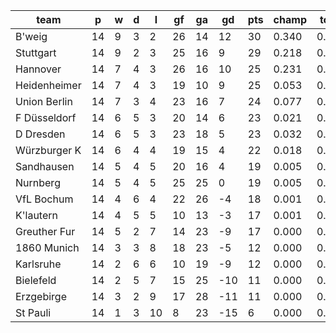 |     team     | p  | w | d | l  | gf | ga | gd  | pts | champ | top2  | top3  | top4  |  5-7  | bot4  | bot3  | bot2  |
|--------------|----|---|---|----|----|----|-----|-----|-------|-------|-------|-------|-------|-------|-------|-------|
| B'weig       | 14 | 9 | 3 |  2 | 26 | 14 |  12 |  30 | 0.340 | 0.560 | 0.720 | 0.822 | 0.142 | 0.000 | 0.000 | 0.000|
| Stuttgart    | 14 | 9 | 2 |  3 | 25 | 16 |   9 |  29 | 0.218 | 0.422 | 0.592 | 0.716 | 0.214 | 0.000 | 0.000 | 0.000|
| Hannover     | 14 | 7 | 4 |  3 | 26 | 16 |  10 |  25 | 0.231 | 0.440 | 0.597 | 0.724 | 0.210 | 0.000 | 0.000 | 0.000|
| Heidenheimer | 14 | 7 | 4 |  3 | 19 | 10 |   9 |  25 | 0.053 | 0.147 | 0.260 | 0.394 | 0.358 | 0.002 | 0.001 | 0.000|
| Union Berlin | 14 | 7 | 3 |  4 | 23 | 16 |   7 |  24 | 0.077 | 0.187 | 0.325 | 0.463 | 0.333 | 0.002 | 0.001 | 0.000|
| F Düsseldorf | 14 | 6 | 5 |  3 | 20 | 14 |   6 |  23 | 0.021 | 0.062 | 0.122 | 0.211 | 0.339 | 0.009 | 0.003 | 0.001|
| D Dresden    | 14 | 6 | 5 |  3 | 23 | 18 |   5 |  23 | 0.032 | 0.089 | 0.174 | 0.281 | 0.362 | 0.005 | 0.002 | 0.001|
| Würzburger K | 14 | 6 | 4 |  4 | 19 | 15 |   4 |  22 | 0.018 | 0.053 | 0.110 | 0.185 | 0.319 | 0.011 | 0.003 | 0.001|
| Sandhausen   | 14 | 5 | 4 |  5 | 20 | 16 |   4 |  19 | 0.005 | 0.015 | 0.036 | 0.071 | 0.223 | 0.040 | 0.019 | 0.006|
| Nurnberg     | 14 | 5 | 4 |  5 | 25 | 25 |   0 |  19 | 0.005 | 0.017 | 0.042 | 0.082 | 0.230 | 0.038 | 0.016 | 0.005|
| VfL Bochum   | 14 | 4 | 6 |  4 | 22 | 26 |  -4 |  18 | 0.001 | 0.004 | 0.012 | 0.025 | 0.105 | 0.112 | 0.054 | 0.021|
| K'lautern    | 14 | 4 | 5 |  5 | 10 | 13 |  -3 |  17 | 0.001 | 0.003 | 0.007 | 0.017 | 0.077 | 0.156 | 0.080 | 0.032|
| Greuther Fur | 14 | 5 | 2 |  7 | 14 | 23 |  -9 |  17 | 0.000 | 0.001 | 0.002 | 0.008 | 0.053 | 0.248 | 0.140 | 0.059|
| 1860 Munich  | 14 | 3 | 3 |  8 | 18 | 23 |  -5 |  12 | 0.000 | 0.000 | 0.001 | 0.002 | 0.024 | 0.401 | 0.246 | 0.120|
| Karlsruhe    | 14 | 2 | 6 |  6 | 10 | 19 |  -9 |  12 | 0.000 | 0.000 | 0.000 | 0.000 | 0.004 | 0.698 | 0.537 | 0.335|
| Bielefeld    | 14 | 2 | 5 |  7 | 15 | 25 | -10 |  11 | 0.000 | 0.000 | 0.000 | 0.000 | 0.005 | 0.662 | 0.504 | 0.321|
| Erzgebirge   | 14 | 3 | 2 |  9 | 17 | 28 | -11 |  11 | 0.000 | 0.000 | 0.000 | 0.000 | 0.004 | 0.675 | 0.511 | 0.315|
| St Pauli     | 14 | 1 | 3 | 10 |  8 | 23 | -15 |   6 | 0.000 | 0.000 | 0.000 | 0.000 | 0.000 | 0.943 | 0.884 | 0.782|
